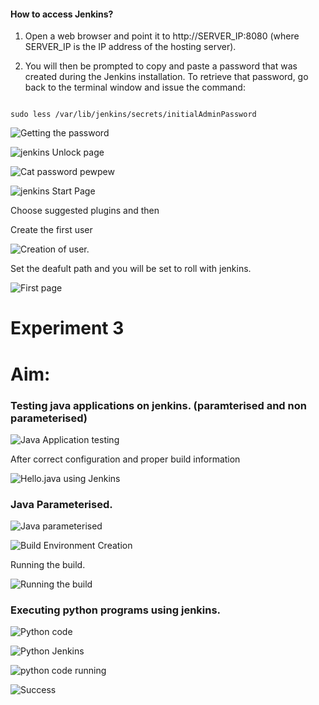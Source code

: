 #### How to access Jenkins?

1. Open a web browser and point it to http://SERVER_IP:8080 (where SERVER_IP is the IP address of the hosting server).

2. You will then be prompted to copy and paste a password that was created during the Jenkins installation. To retrieve that password, go back to the terminal window and issue the command:

```

sudo less /var/lib/jenkins/secrets/initialAdminPassword
```

![Getting the password](../img/Devops-Study.Cheese_Thu-16Apr20_07.24.png)

![jenkins Unlock page](../img/Devops-Study.Cheese_Thu-16Apr20_07.26.png)

![Cat password pewpew](../img/Devops-Study.Cheese_Thu-16Apr20_07.31.png)

![jenkins Start Page](../img/Devops-Study.Cheese_Thu-16Apr20_07.27.png)

Choose suggested plugins and then

Create the first user

![Creation of user.](../img/Devops-Study.Cheese_Thu-16Apr20_07.41.png)

Set the deafult path and you will be set to roll with jenkins.

![First page](../img/Devops-Study.Cheese_Thu-16Apr20_07.42.png)

# Experiment 3

# Aim:

### Testing java applications on jenkins. (paramterised and non parameterised)

![Java Application testing](../img/Devops-Study.Cheese_Thu-16Apr20_07.44.png)

After correct configuration and proper build information

![Hello.java using Jenkins](../img/Devops-Study.Cheese_Thu-16Apr20_09.05.png)

### Java Parameterised.

![Java parameterised](../img/Devops-Study.Cheese_Thu-16Apr20_21.15.png)

![Build Environment Creation](../img/Devops-Study.Cheese_Thu-16Apr20_21.20.png)

Running the build.

![Running the build](../img/Devops-Study.Cheese_Thu-16Apr20_21.24.png)

### Executing python programs using jenkins.

![Python code](../img/Devops-Study.Cheese_Thu-16Apr20_09.28.png)

![Python Jenkins](../img/Devops-Study.Cheese_Thu-16Apr20_09.30.png)

![python code running](../img/Devops-Study.Cheese_Thu-16Apr20_09.31.png)

![Success](../img/Devops-Study.Cheese_Thu-16Apr20_09.32.png)
